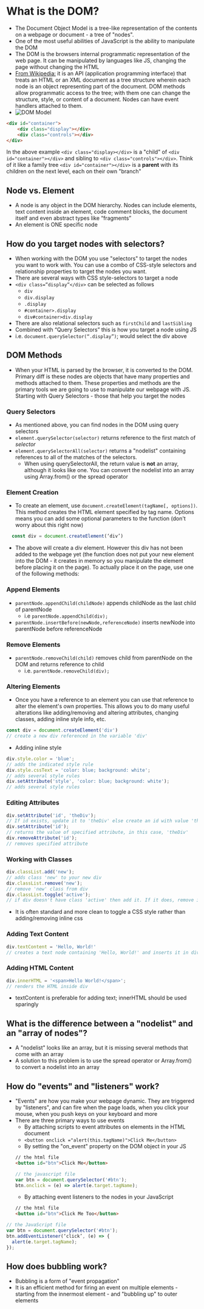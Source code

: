 # What is the DOM?
- The Document Object Model is a tree-like representation of the contents on a webpage or document - a tree of "nodes".
- One of the most useful abilities of JavaScript is the ability to manipulate the DOM
- The DOM is the browsers internal programmatic representation of the web page. It can be manipulated by languages like JS, changing the page without changing the HTML
- [From Wikipedia:](https://en.wikipedia.org/wiki/Document_Object_Model) it is an API (application programming interface) that treats an HTML or an XML document as a tree structure wherein each node is an object representing part of the document. DOM methods allow programmatic access to the tree; with them one can change the structure, style, or content of a document. Nodes can have event handlers attached to them. 
- ![DOM Model](https://www.w3schools.com/js/pic_htmltree.gif "DOM Model")

``` html
<div id="container">
    <div class="display"></div>
    <div class="controls"></div>
</div>
```
In the above example `<div class="display></div>` is a "child" of `<div id="container"></div>` and sibling to `<div class="controls"></div>`. Think of it like a family tree `<div id="container"></div>` is a **parent** with its children on the next level, each on their own "branch"


## Node vs. Element
- A node is any object in the DOM hierarchy. Nodes can include elements, text content inside an element, code comment blocks, the document itself and even abstract types like “fragments”
- An element is ONE specific node

## How do you target nodes with selectors?
- When working with the DOM you use "selectors" to target the nodes you want to work with. You can use a combo of CSS-style selectors and relationship properties to target the nodes you want.
- There are several ways with CSS style-selectors to target a node
- `<div class=”display”</div>` can be selected as follows
  * `div `
  * `div.display`
  * `.display`
  * `#container>.display`
  * `div#container>div.display`
- There are also relational selectors such as `firstChild` and `lastSibling`
- Combined with “Query Selectors” this is how you target a node using JS
- i.e. `document.querySelector(“.display”)`; would select the div above

## DOM Methods
- When your HTML is parsed by the browser, it is converted to the DOM. Primary diff is these nodes are objects that have many properties and methods attached to them. These properties and methods are the primary tools we are going to use to manipulate our webpage with JS. Starting with Query Selectors - those that help you target the nodes

### Query Selectors
- As mentioned above, you can find nodes in the DOM using query selectors
- `element.querySelector(selector)` returns reference to the first match of *selector*
- `element.querySelectorAll(selector)` returns a "nodelist" containing references to all of the matches of the selectors.
  * When using querySelectorAll, the return value is **not** an array, although it looks like one. You can convert the nodelist into an array using Array.from() or the spread operator

### Element Creation 
- To create an element, use `document.createElement(tagName[, options])`. This method creates the HTML element specified by tag name. Options means you can add some optional parameters to the function (don't worry about this right now)
```javascript
  const div = document.createElement(‘div’)
  ```
- The above will create a div element. However this div has not been added to the webpage yet (the function does not put your new element into the DOM - it creates in memory so you manipulate the element before placing it on the page). To actually place it on the page, use one of the following methods:

### Append Elements
- `parentNode.appendChild(childNode)` appends childNode as the last child of parentNode
  * i.e `parentNode.appendChild(div);`
- `parentNode.insertBefore(newNode,referenceNode)` inserts newNode into parentNode before referenceNode

### Remove Elements
- `parentNode.removeChild(child)` removes child from parentNode on the DOM and returns reference to child
  * i.e. `parentNode.removeChild(div);`

### Altering Elements
- Once you have a reference to an element you can use that reference to alter the element's own properties. This allows you to do many useful alterations like adding/removing and altering attributes, changing classes, adding inline style info, etc.
``` javascript
const div = document.createElement('div')
// create a new div referenced in the variable 'div'
```
- Adding inline style
``` javascript
div.style.color = 'blue';
// adds the indicated style rule
div.style.cssText = 'color: blue; background: white';
// adds several style rules
div.setAttribute('style', 'color: blue; background: white');
// adds several style rules
```

### Editing Attributes
``` javascript
div.setAttribute('id', 'theDiv');
// If id exists, update it to 'theDiv' else create an id with value 'theDiv'
div.setAttribute('id');
// returns the value of specified attribute, in this case, 'theDiv'
div.removeAttribute('id');
// removes specified attribute
```
### Working with Classes
``` javascript
div.classList.add('new');
// adds class 'new' to your new div
div.classList.remove('new');
// remove 'new' class from div
div.classList.toggle('active');
// if div doesn't have class 'active' then add it. If it does, remove it
```
- It is often standard and more clean to toggle a CSS style rather than adding/removing inline css

### Adding Text Content
``` javascript
div.textContent = 'Hello, World!'
// creates a text node containing 'Hello, World!' and inserts it in div
```

### Adding HTML Content
``` javascript
div.innerHTML = '<span>Hello World!</span>';
// renders the HTML inside div
```
- textContent is preferable for adding text; innerHTML should be used sparingly

## What is the difference between a "nodelist" and an "array of nodes"?
- A "nodelist" looks like an array, but it is missing several methods that come with an array
- A solution to this problem is to use the spread operator or Array.from() to convert a nodelist into an array

## How do "events" and "listeners" work?
- "Events" are how you make your webpage dynamic. They are triggered by "listeners", and can fire when the page loads, when you click your mouse, when you push keys on your keyboard and more
- There are three primary ways to use events
  * By attaching scripts to event attributes on elements in the HTML document
  * `<button onclick ="alert(this.tagName)">Click Me</button>`
  * By setting the "on_event" property on the DOM object in your JS
  ```html
  // the html file
  <button id="btn">Click Me</button>
  ```
  ``` javascript
  // the javascript file
  var btn = document.querySelector('#btn');
  btn.onclick = (e) => alert(e.target.tagName);
  ```
  * By attaching event listeners to the nodes in your JavaScript
  ``` html
  // the html file
  <button id="btn">Click Me Too</button>
  ```

``` javascript
// the JavaScript file
var btn = document.querySelector('#btn');
btn.addEventListener(‘click’, (e) => {
  alert(e.target.tagName);
});
```
## How does bubbling work?
- Bubbling is a form of "event propagation"
- It is an efficient method for firing an event on multiple elements - starting from the innermost element - and "bubbling up" to outer elements